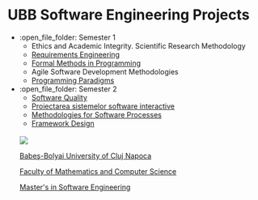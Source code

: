 # UBB Software Engineering Projects
<ul>
  <li>:open_file_folder: Semester 1
    <ul>
      <li>
        <a> 
          Ethics and Academic Integrity. Scientific Research Methodology 
        </a>
      </li>
      <li>
        <a href="https://github.com/AlexandraBledea/SE-Sem1-Requirements-Engineering"> 
          Requirements Engineering 
        </a>
      </li>
      <li>
        <a href="https://github.com/AlexandraBledea/SE-Sem1-Formal-Methods"> 
          Formal Methods in Programming 
        </a>
      </li>
      <li>
        <a> 
          Agile Software Development Methodologies
        </a>
      </li>
      <li>
        <a href="https://github.com/AlexandraBledea/SE-Sem1-Programming-Paradigms"> 
          Programming Paradigms 
        </a>
      </li>
    </ul>
  </li>
  <li>:open_file_folder: Semester 2
    <ul>
      <li>
        <a href=""> 
          Software Quality 
        </a>
      </li>
      <li>
        <a href=""> 
          Proiectarea sistemelor software interactive 
        </a>
      </li>
      <li>
        <a href=""> 
          Methodologies for Software Processes 
        </a>
      </li>
      <li>
        <a href=""> 
          Framework Design 
        </a>
      </li>
    </ul>
  </li>
  

<br>
<img src="http://www.chem.ubbcluj.ro/romana/conferinte/MEEMB/archive/pictures/ubb.gif" />
<a href="http://www.cs.ubbcluj.ro">
<p> Babeş-Bolyai University of Cluj Napoca </p>
<p> Faculty of Mathematics and Computer Science </p>
<p> Master's in Software Engineering </p>
</a>
<br>

